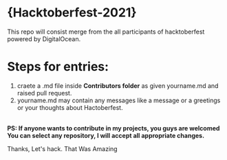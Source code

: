 # {Hacktoberfest-2021}
This repo will consist merge from the all participants of hacktoberfest powered by DigitalOcean.


# Steps for entries:

1. craete a .md file inside **Contributors folder** as given yourname.md and raised pull request.
2. yourname.md may contain any messages like a message or a greetings or your thoughts about Hactoberfest.<br><br>



**PS: If anyone wants to contribute in my projects, you guys are welcomed
You can select any repository, I will accept all appropriate changes.**


Thanks, Let's hack.
That Was Amazing
